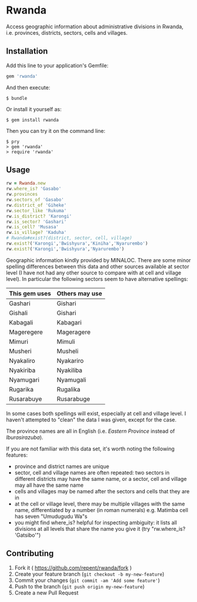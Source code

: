 # Rwanda

Access geographic information about administrative divisions in Rwanda, i.e. provinces, districts, sectors, cells and villages.

## Installation

Add this line to your application's Gemfile:

```ruby
gem 'rwanda'
```

And then execute:

    $ bundle

Or install it yourself as:

    $ gem install rwanda

Then you can try it on the command line:

    $ pry
    > gem 'rwanda'
    > require 'rwanda'

## Usage

```ruby
rw = Rwanda.new
rw.where_is? 'Gasabo'
rw.provinces
rw.sectors_of 'Gasabo'
rw.district_of 'Giheke'
rw.sector_like 'Rukuma'
rw.is_district? 'Karongi'
rw.is_sector? 'Gashari'
rw.is_cell? 'Musasa'
rw.is_village? 'Kaduha'
# Rwanda#exist?(district, sector, cell, village)
rw.exist?('Karongi','Bwishyura','Kiniha','Nyarurembo')
rw.exist?('Karongi','Bwishyura','Nyarurembo')
```

Geographic information kindly provided by MINALOC.  There are some minor spelling differences between this data and other sources available at sector level (I have not had any other source to compare with at cell and village level).  In particular the following sectors seem to have alternative spellings:

| This gem uses | Others may use |
----------------|-----------------
| Gashari       | Gishari        |
| Gishali       | Gishari        |
| Kabagali      | Kabagari       |
| Mageregere    | Mageragere     |
| Mimuri        | Mimuli         |
| Musheri       | Musheli        |
| Nyakaliro     | Nyakariro      |
| Nyakiriba     | Nyakiliba      |
| Nyamugari     | Nyamugali      |
| Rugarika      | Rugalika       |
| Rusarabuye    | Rusarabuge     |

In some cases both spellings will exist, especially at cell and village level.  I haven't attempted to "clean" the data I was given, except for the case.

The province names are all in English (i.e. *Eastern Province* instead of *Iburasirazuba*).

If you are not familiar with this data set, it's worth noting the following features:
 * province and district names are unique
 * sector, cell and village names are often repeated: two sectors in different districts may have the same name, or a sector, cell and village may all have the same name
 * cells and villages may be named after the sectors and cells that they are in
 * at the cell or village level, there may be multiple villages with the same name, differentiated by a number (in roman numerals) e.g. Matimba cell has seven "Umudugudu Wa"s
 * you might find where_is? helpful for inspecting ambiguity: it lists all divisions at all levels that share the name you give it (try "rw.where_is? 'Gatsibo'")

## Contributing

1. Fork it ( https://github.com/repent/rwanda/fork )
2. Create your feature branch (`git checkout -b my-new-feature`)
3. Commit your changes (`git commit -am 'Add some feature'`)
4. Push to the branch (`git push origin my-new-feature`)
5. Create a new Pull Request
